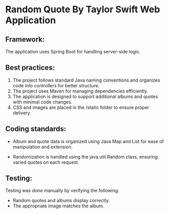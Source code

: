 # Random Quote By Taylor Swift Web Application

## Framework:

The application uses Spring Boot for handling server-side logic.

## Best practices:

1. The project follows standard Java naming conventions and organizes code into controllers for better structure.
2. The project uses Maven for managing dependencies efficiently.
3. The application is designed to support additional albums and quotes with minimal code changes.
4. CSS and images are placed in the /static folder to ensure proper delivery.

## Coding standards:

- Album and quote data is organized using Java Map and List for ease of manipulation and extension.

- Randomization is handled using the java.util.Random class, ensuring varied quotes on each request.

## Testing:

Testing was done manually by verifying the following:

- Random quotes and albums display correctly.
- The appropriate image matches the album.
